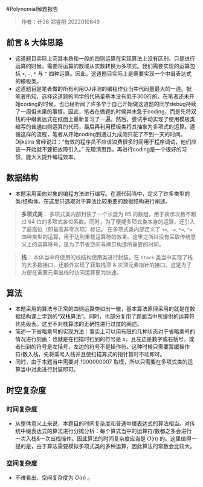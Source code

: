 #Polynomial解题报告
> 作者：计26 郑睿阳 2022010849

## 前言 & 大体思路
* 这道题目实际上究其本质和一般的四则运算在实现算法上没有区别。只是进行运算的时候，需要将运算的数域从实数转换为多项式。我们需要实现的运算包括 `+`, `-`, `*` 与 `^` 四种运算。因此，这道题目实际上是需要实现一个中缀表达式的模板类。
* 这道题目是笔者做的所有利用OJ评测的编程作业当中代码量最大的一道。据笔者所知，选择这道题的同学的代码量基本没有低于300行的。在笔者还未开始coding的时候，也已经听闻了许多早于自己开始做这道题的同学debug持续了一周但未果的事情。因此，笔者在做题的时候并未急于coding，而是先将双栈的中缀表达式在纸面上重新复习了一遍。然后，尝试手动实现了使用模板类编写的普通四则运算的代码，最后再利用模板类将其抽象为多项式的运算。遵循这样的流程，笔者从开始coding到通过九成测只花了不到一天的时间。Dijkstra 曾经说过：“有效的程序员不应该浪费很多时间用于程序调试，他们应该一开始就不要把故障引入。” 先理清思路，再进行coding是一个很好的习惯，能大大提升编程效率。

## 数据结构
* 本题采用面向对象的编程方法进行编写。在源代码当中，定义了许多类型的类/结构体。在这里只选取对于算法比较重要的数据结构进行阐述。
> **多项式类**：
    多项式类内部封装了一个长度为 $65$ 的数组，用于表示次数不超过 $64$ 位的多项式各位系数。同时，为了便捷多项式类本身的运算，还引入了最高位（即最高非零次项）标记。
    在多项式类内部定义了 `+=`, `-=`, `*=`, `^=` 四种类型的运算，用于达到重载运算符的效果。这里之所以没有采取传统意义上的运算符号，是为了节省空间与拷贝构造所需要的时间。

> **栈**：
    本体当中将使用的栈结构使用类进行封装。在 `Stack` 类当中实现了栈的大多数接口，还额外实现了获取栈顶 & 次顶元素指针的接口。这是为了方便在需要元素出栈时访问运算更为快速。

## 算法
* 本题采用的算法与正常的四则运算类如出一辙，基本算法原理采用的就是在数据结构课上学到的“双栈算法”。同时，也部分复用了题面当中所提供的运算符优先级表。这里不对栈算法的正确性进行过度的阐述。
* 简述一下省略乘号的实现方法：事实上可以用有限的几种状态对于省略乘号的情况进行刻画：也就是在扫描时扫到的符号是 $x$，且左边是数字或右括号，或者扫到的符号是左括号，左边的符号不是操作符。这种时候只需要暂缓操作符/数入栈，先将乘号入栈并且使扫描算式的指针暂时不动即可。
* 同时，由于本题当中需要对 $1000000007$ 取模，所以只需要在多项式类的运算当中对此进行封装即可。

## 时空复杂度
### 时间复杂度
* 从整体意义上来说，本题目的时间复杂度和普通中缀表达式的算法相当。对传统中缀表达式的算法进行分摊分析：每个算式当中的运算符/数都之多会进行一次入栈&一次出栈操作。因此算法的时间复杂度应当是 $O(n)$ 的。这里值得一提的是，由于算法需要模拟多项式类的多种运算，因此算法的常数会比较大。
### 空间复杂度
* 不难看出，空间复杂度为 $O(n)$ 。
